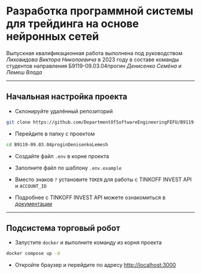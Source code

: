 # Разработка программной системы для трейдинга на основе нейронных сетей

Выпускная квалификационная работа выполнена под руководством _Лиховидова Виктора Николаевича_ в 2023 году в составе команды студентов направления Б9119-09.03.04прогин _Денисенко Семёна_ и _Лемеш Влада_

---

## Начальная настройка проекта

- Cклонируйте удалённый репозиторий

```bash
git clone https://github.com/DepartmentOfSoftwareEngineeringFEFU/B9119-09.03.04proginDenisenkoLemesh.git
```

- Перейдите в папку с проектом

```bash
cd B9119-09.03.04proginDenisenkoLemesh
```

- Создайте файл `.env` в корне проекта

- Заполните файл по шаблону `.env.example`

- Вместо знаков `?` установите `TOKEN` для работы с TINKOFF INVEST API и `ACCOUNT_ID`

- Подробнее с TINKOFF INVEST API можете ознакомиться в [документации](https://tinkoff.github.io/investAPI/)

---

## Подсистема торговый робот

- Запустите `docker` и выполните команду из корня проекта

```bash
docker compose up -d
```

- Откройте браузер и перейдите по адресу [http://localhost:3000](http://localhost:3000)
